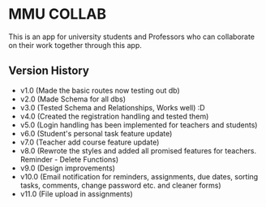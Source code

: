 # MMU COLLAB
This is an app for university students and Professors who can collaborate on their work together through this app.

## Version History

* v1.0 (Made the basic routes now testing out db)
* v2.0 (Made Schema for all dbs)
* v3.0 (Tested Schema and Relationships, Works well) :D
* v4.0 (Created the registration handling and tested them)
* v5.0 (Login handling has been implemented for teachers and students)
* v6.0 (Student's personal task feature update)
* v7.0 (Teacher add course feature update)
* v8.0 (Rewrote the styles and added all promised features for teachers. Reminder - Delete Functions)
* v9.0 (Design improvements)
* v10.0 (Email notification for reminders, assignments, due dates, sorting tasks, comments, change password etc. and cleaner forms)
* v11.0 (File upload in assignments)
